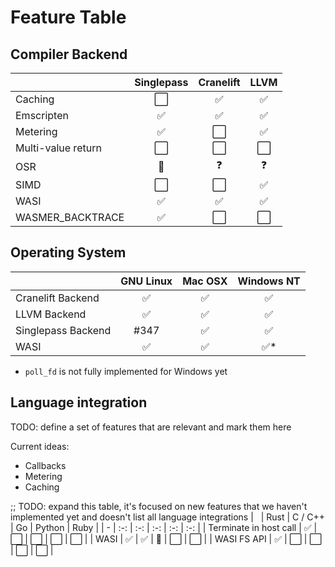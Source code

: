 # Feature Table

## Compiler Backend

| &nbsp; | Singlepass | Cranelift | LLVM |
| - | :-: | :-: | :-: |
| Caching | ⬜ | ✅ | ✅ |
| Emscripten | ✅ | ✅ | ✅ |
| Metering | ✅ | ⬜ | ✅ |
| Multi-value return | ⬜ | ⬜ | ⬜ |
| OSR | 🔄 | ❓ | ❓ |
| SIMD | ⬜ | ⬜ | ✅ |
| WASI | ✅ | ✅ | ✅ |
| WASMER_BACKTRACE | ✅ | ⬜ | ⬜ |

## Operating System
| &nbsp; | GNU Linux | Mac OSX | Windows NT |
| - | :-: | :-: | :-: |
| Cranelift Backend | ✅ | ✅ | ✅ |
| LLVM Backend | ✅ | ✅ | ✅ |
| Singlepass Backend | #347 | ✅ | ✅ |
| WASI | ✅ | ✅ | ✅* |

* `poll_fd` is not fully implemented for Windows yet

## Language integration

TODO: define a set of features that are relevant and mark them here

Current ideas:

- Callbacks
- Metering
- Caching

;; TODO: expand this table, it's focused on new features that we haven't implemented yet and doesn't list all language integrations
| &nbsp; | Rust | C / C++ | Go | Python | Ruby |
| - | :-: | :-: | :-: | :-: | :-: |
| Terminate in host call | ✅ | ⬜ | ⬜ | ⬜ | ⬜ |
| WASI | ✅ | ✅ | 🔄 | ⬜ | ⬜ | 
| WASI FS API | ✅ | ⬜ | ⬜ | ⬜ | ⬜ |
